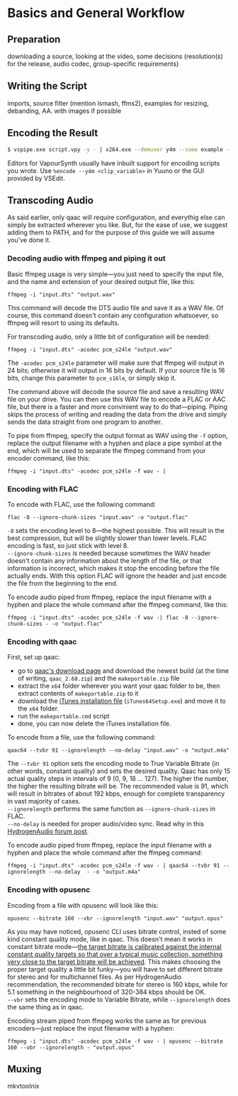 # Basics and General Workflow

## Preparation

downloading a source, looking at the video, some decisions
(resolution(s) for the release, audio codec, group-specific
requirements)


## Writing the Script

imports, source filter (mention lsmash, ffms2), examples for resizing,
debanding, AA. with images if possible


## Encoding the Result

```sh
$ vspipe.exe script.vpy -y - | x264.exe --demuxer y4m --some example --parameters here --output video.264 -
```

Editors for VapourSynth usually have inbuilt support for encoding
scripts you wrote. Use `%encode --y4m <clip_variable>` in Yuuno or the GUI
provided by VSEdit.


## Transcoding Audio

As said earlier, only qaac will require configuration,
and everythig else can simply be extracted wherever you like.
But, for the ease of use, we suggest adding them to PATH,
and for the purpose of this guide we will assume you've done it.


### Decoding audio with ffmpeg and piping it out

Basic ffmpeg usage is very simple—you just need to specify the input file,
and the name and extension of your desired output file, like this:
```
ffmpeg -i "input.dts" "output.wav"
```
This command will decode the DTS audio file and save it as a WAV file.
Of course, this command doesn't contain any configuration whatsoever,
so ffmpeg will resort to using its defaults.

For transcoding audio,
only a little bit of configuration will be needed:
```
ffmpeg -i "input.dts" -acodec pcm_s24le "output.wav"
```
The `-acodec pcm_s24le` parameter will make sure
that ffmpeg will output in 24 bits;
otherwise it will output in 16 bits by default.
If your source file is 16 bits, change this parameter to `pcm_s16le`,
or simply skip it.

The command above will decode the source file
and save a resulting WAV file on your drive.
You can then use this WAV file to encode a FLAC or AAC file,
but there is a faster and more convinient way to do that—piping.
Piping skips the process of writing
and reading the data from the drive
and simply sends the data straight from one program to another.

To pipe from ffmpeg, specify the output format as WAV using the `-f` option,
replace the output filename with a hyphen and place a pipe symbol at the end,
which will be used to separate the ffmpeg command from your encoder command,
like this:
```
ffmpeg -i "input.dts" -acodec pcm_s24le -f wav - |
```


### Encoding with FLAC

To encode with FLAC, use the following command:
```
flac -8 --ignore-chunk-sizes "input.wav" -o "output.flac"
```
`-8` sets the encoding level to 8—the highest possible.
This will result in the best compression,
but will be slightly slower than lower levels.
FLAC encoding is fast, so just stick with level 8.  
`--ignore-chunk-sizes` is needed
because sometimes the WAV header doesn't contain
any information about the length of the file,
or that information is incorrect,
which makes it stop the encoding before the file actually ends.
With this option FLAC will ignore the header
and just encode the file from the beginning to the end.

To encode audio piped from ffmpeg,
replace the input filename with a hyphen
and place the whole command after the ffmpeg command,
like this:
```
ffmpeg -i "input.dts" -acodec pcm_s24le -f wav -| flac -8 --ignore-chunk-sizes - -o "output.flac"
```


### Encoding with qaac

First, set up qaac:
* go to [qaac's download page][qaac] and download the newest build
(at the time of writing, `qaac_2.68.zip`) and the `makeportable.zip` file
* extract the `x64` folder wherever you want your qaac folder to be,
then extract contents of `makeportable.zip` to it
* download the [iTunes installation file][itunes] (`iTunes64Setup.exe`)
and move it to the `x64` folder.
* run the `makeportable.cmd` script
* done, you can now delete the iTunes installation file.

To encode from a file, use the following command:
```
qaac64 --tvbr 91 --ignorelength --no-delay "input.wav" -o "output.m4a"
```
The `--tvbr 91` option sets the encoding mode to True Variable Bitrate
(in other words, constant quality)
and sets the desired quality.
Qaac has only 15 actual quality steps in intervals of 9 (0, 9, 18 ... 127).
The higher the number, the higher the resulting bitrate will be.
The recommended value is 91, which will result in bitrates
of about 192 kbps, enough for complete transparency
in vast majority of cases.  
`--ignorelength` performs the same function as
`--ignore-chunk-sizes` in FLAC.  
`--no-delay` is needed for proper audio/video sync.
Read why in this [HydrogenAudio forum post][hydrogen_forum].

To encode audio piped from ffmpeg,
replace the input filename with a hyphen
and place the whole command after the ffmpeg command:
```
ffmpeg -i "input.dts" -acodec pcm_s24le -f wav - | qaac64 --tvbr 91 --ignorelength --no-delay  - -o "output.m4a"
```

[hydrogen_forum]: https://hydrogenaud.io/index.php/topic,85135.msg921707.html#msg921707
[itunes]: https://secure-appldnld.apple.com/itunes12/031-69284-20160802-7E7B2D20-552B-11E6-B2B9-696CECD541CE/iTunes64Setup.exe
[qaac]: https://sites.google.com/site/qaacpage/cabinet


### Encoding with opusenc

Encoding from a file with opusenc will look like this:
```
opusenc --bitrate 160 --vbr --ignorelength "input.wav" "output.opus"
```
As you may have noticed,
opusenc CLI uses bitrate control,
insted of some kind constant quality mode, like in qaac.
This doesn't mean it works in constant bitrate mode—[the target bitrate is calibrated against the internal constant quality targets
so that over a typical music collection,
something very close to the target bitrate will be achieved][opus_hydrogen].
This makes choosing the proper target quality
a little bit funky—you will have to set different bitrate for stereo and for multichannel files.
As per HydrogenAudio recommendation,
the recommended bitrate for stereo is 160 kbps,
while for 5.1 something in the neighbourhood of 320-384 kbps should be OK.  
`--vbr` sets the encoding mode to Variable Bitrate, while `--ignorelength` does the same thing as in qaac.

Encoding stream piped from ffmpeg works the same as for previous encoders—just replace the input filename with a hyphen:
```
ffmpeg -i "input.dts" -acodec pcm_s24le -f wav - | opusenc --bitrate 160 --vbr --ignorelength - "output.opus"
```

[opus_hydrogen]:https://wiki.hydrogenaud.io/index.php?title=Opus#Characteristics


## Muxing

mkvtoolnix
